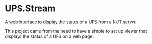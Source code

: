 # UPS.Stream
A web interface to display the status of a UPS from a NUT server.

This project came from the need to have a simple to set up viewer that displays the status of a UPS on a web page.

